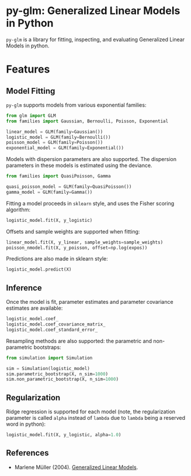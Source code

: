 # py-glm: Generalized Linear Models in Python

`py-glm` is a library for fitting, inspecting, and evaluating Generalized Linear Models in python.

# Features

## Model Fitting

`py-glm` supports models from various exponential families:

```python
from glm import GLM
from families import Gaussian, Bernoulli, Poisson, Exponential

linear_model = GLM(family=Gaussian())
logistic_model = GLM(family=Bernoulli())
poisson_model = GLM(family=Poisson())
exponential_model = GLM(family=Exponential())
```

Models with dispersion parameters are also supported.  The dispersion parameters
in these models is estimated using the deviance.

```python
from families import QuasiPoisson, Gamma

quasi_poisson_model = GLM(family=QuasiPoisson())
gamma_model = GLM(family=Gamma())
```

Fitting a model proceeds in `sklearn` style, and uses the Fisher scoring algorithm:

```python
logistic_model.fit(X, y_logistic)
```

Offsets and sample weights are supported when fitting:

```python
linear_model.fit(X, y_linear, sample_weights=sample_weights)
poisson_nmodel.fit(X, y_poisson, offset=np.log(expos))
```

Predictions are also made in sklearn style:

```python
logistic_model.predict(X)
```


## Inference

Once the model is fit, parameter estimates and parameter covariance estimates are available:

```python
logistic_model.coef_
logistic_model.coef_covariance_matrix_
logistic_model.coef_standard_error_
```

Resampling methods are also supported: the parametric and non-parametric bootstraps:

```python
from simulation import Simulation

sim = Simulation(logistic_model)
sim.parametric_bootstrap(X, n_sim=1000)
sim.non_parametric_bootstrap(X, n_sim=1000)
```

## Regularization

Ridge regression is supported for each model (note, the regularization parameter is called `alpha` instead of `lambda` due to `lambda` being a reserved word in python):

```python
logistic_model.fit(X, y_logistic, alpha=1.0)
```

## References

* Marlene Müller (2004). [Generalized Linear Models](http://www.marlenemueller.de/publications/HandbookCS.pdf).
